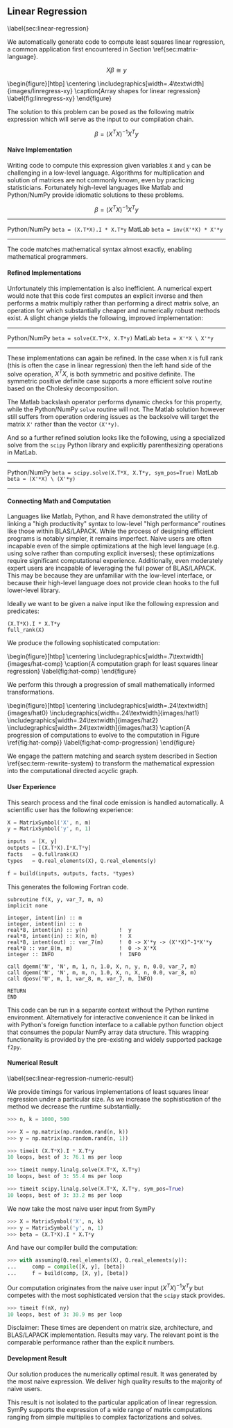 
Linear Regression
-----------------

\label{sec:linear-regression}

We automatically generate code to compute least squares linear regression, a common application first encountered in Section \ref{sec:matrix-language}.

$$ X \beta \cong y $$

\begin{figure}[htbp]
\centering
\includegraphics[width=.4\textwidth]{images/linregress-xy}
\caption{Array shapes for linear regression}
\label{fig:linregress-xy}
\end{figure}

The solution to this problem can be posed as the following matrix expression which will serve as the input to our compilation chain.

$$ \beta = (X^TX)^{-1}X^Ty $$


#### Naive Implementation

Writing code to compute this expression given variables `X` and `y` can be challenging in a low-level language.  Algorithms for multiplication and solution of matrices are not commonly known, even by practicing statisticians.  Fortunately high-level languages like Matlab and Python/NumPy provide idiomatic solutions to these problems.

$$ \beta = (X^TX)^{-1}X^Ty $$

-------------- -----------------------------
 Python/NumPy  `beta = (X.T*X).I * X.T*y`
 MatLab        `beta = inv(X'*X) * X'*y`
-------------- -----------------------------

The code matches mathematical syntax almost exactly, enabling mathematical programmers.

#### Refined Implementations

Unfortunately this implementation is also inefficient.  A numerical expert would note that this code first computes an explicit inverse and then performs a matrix multiply rather than performing a direct matrix solve, an operation for which substantially cheaper and numerically robust methods exist.  A slight change yields the following, improved implementation:

-------------- -----------------------------
 Python/NumPy  `beta = solve(X.T*X, X.T*y)`
 MatLab        `beta = X'*X \ X'*y`
-------------- -----------------------------

These implementations can again be refined.  In the case when `X` is full rank (this is often the case in linear regression) then the left hand side of the solve operation, $X^TX$, is both symmetric and positive definite.  The symmetric positive definite case supports a more efficient solve routine based on the Cholesky decomposition.

The Matlab backslash operator performs dynamic checks for this property, while the Python/NumPy `solve` routine will not.  The Matlab solution however still suffers from operation ordering issues as the backsolve will target the matrix `X'` rather than the vector `(X'*y)`.

And so a further refined solution looks like the following, using a specialized solve from the `scipy` Python library and explicitly parenthesizing operations in MatLab.

-------------- -----------------------------
 Python/NumPy  `beta = scipy.solve(X.T*X, X.T*y, sym_pos=True)`
 MatLab        `beta = (X'*X) \ (X'*y)`
-------------- -----------------------------


#### Connecting Math and Computation

Languages like Matlab, Python, and R have demonstrated the utility of linking a "high productivity" syntax to low-level "high performance" routines like those within BLAS/LAPACK.  While the process of designing efficient programs is notably simpler, it remains imperfect.  Naive users are often incapable even of the simple optimizations at the high level language (e.g. using solve rather than computing explicit inverses); these optimizations require significant computational experience.  Additionally, even moderately expert users are incapable of leveraging the full power of BLAS/LAPACK.  This may be because they are unfamiliar with the low-level interface, or because their high-level language does not provide clean hooks to the full lower-level library.

Ideally we want to be given a naive input like the following expression and predicates:

    (X.T*X).I * X.T*y
    full_rank(X)

We produce the following sophisticated computation:

\begin{figure}[htbp]
\centering
\includegraphics[width=.7\textwidth]{images/hat-comp}
\caption{A computation graph for least squares linear regression}
\label{fig:hat-comp}
\end{figure}

We perform this through a progression of small mathematically informed transformations.

\begin{figure}[htbp]
\centering
\includegraphics[width=.24\textwidth]{images/hat0}
\includegraphics[width=.24\textwidth]{images/hat1}
\includegraphics[width=.24\textwidth]{images/hat2}
\includegraphics[width=.24\textwidth]{images/hat3}
\caption{A progression of computations to evolve to the computation in Figure \ref{fig:hat-comp}}
\label{fig:hat-comp-progression}
\end{figure}

We engage the pattern matching and search system described in Section \ref{sec:term-rewrite-system} to transform the mathematical expression into the computational directed acyclic graph.


#### User Experience

This search process and the final code emission is handled automatically.  A scientific user has the following experience:

~~~~~~~~Python
X = MatrixSymbol('X', n, m)
y = MatrixSymbol('y', n, 1)

inputs  = [X, y]
outputs = [(X.T*X).I*X.T*y]
facts   = Q.fullrank(X)
types   = Q.real_elements(X), Q.real_elements(y)

f = build(inputs, outputs, facts, *types)
~~~~~~~~~


This generates the following Fortran code.

~~~~~~~~Fortran
subroutine f(X, y, var_7, m, n)
implicit none

integer, intent(in) :: m
integer, intent(in) :: n
real*8, intent(in) :: y(n)          !  y
real*8, intent(in) :: X(n, m)       !  X
real*8, intent(out) :: var_7(m)     !  0 -> X'*y -> (X'*X)^-1*X'*y
real*8 :: var_8(m, m)               !  0 -> X'*X
integer :: INFO                     !  INFO

call dgemm('N', 'N', m, 1, n, 1.0, X, n, y, n, 0.0, var_7, m)
call dgemm('N', 'N', m, m, n, 1.0, X, n, X, n, 0.0, var_8, m)
call dposv('U', m, 1, var_8, m, var_7, m, INFO)

RETURN
END
~~~~~~~~~

This code can be run in a separate context without the Python runtime environment.  Alternatively for interactive convenience it can be linked in with Python's foreign function interface to a callable python function object that consumes the popular NumPy array data structure.  This wrapping functionality is provided by the pre-existing and widely supported package `f2py`.


#### Numerical Result

\label{sec:linear-regression-numeric-result}

We provide timings for various implementations of least squares linear regression under a particular size.  As we increase the sophistication of the method we decrease the runtime substantially.

~~~~~~~~~~Python
>>> n, k = 1000, 500

>>> X = np.matrix(np.random.rand(n, k))
>>> y = np.matrix(np.random.rand(n, 1))

>>> timeit (X.T*X).I * X.T*y
10 loops, best of 3: 76.1 ms per loop

>>> timeit numpy.linalg.solve(X.T*X, X.T*y)
10 loops, best of 3: 55.4 ms per loop

>>> timeit scipy.linalg.solve(X.T*X, X.T*y, sym_pos=True)
10 loops, best of 3: 33.2 ms per loop
~~~~~~~~~~

We now take the most naive user input from SymPy

~~~~~~~~~~Python
>>> X = MatrixSymbol('X', n, k)
>>> y = MatrixSymbol('y', n, 1)
>>> beta = (X.T*X).I * X.T*y
~~~~~~~~~~

And have our compiler build the computation:

~~~~~~~~~~Python
>>> with assuming(Q.real_elements(X), Q.real_elements(y)):
...     comp = compile([X, y], [beta])
...     f = build(comp, [X, y], [beta])
~~~~~~~~~~

Our computation originates from the naive user input $(X^TX)^{-1} X^Ty$ but competes with the most sophisticated version that the `scipy` stack provides.

~~~~~~~~~~Python
>>> timeit f(nX, ny)
10 loops, best of 3: 30.9 ms per loop
~~~~~~~~~~

Disclaimer: These times are dependent on matrix size, architecture, and BLAS/LAPACK implementation.  Results may vary.  The relevant point is the comparable performance rather than the explicit numbers.


#### Development Result

Our solution produces the numerically optimal result.  It was generated by the most naive expression.  We deliver high quality results to the majority of naive users.

This result is not isolated to the particular application of linear regression.  SymPy supports the expression of a wide range of matrix computations ranging from simple multiplies to complex factorizations and solves.
